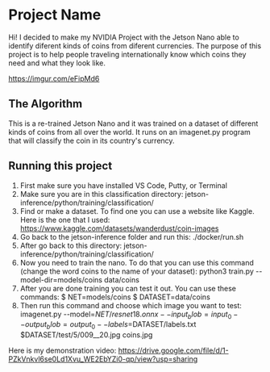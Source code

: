 # Project Name
Hi! I decided to make my NVIDIA Project with the Jetson Nano able to identify diferent kinds of coins from diferent currencies. The purpose of this project is to help people traveling internationally know which coins they need and what they look like.

https://imgur.com/eFipMd6

## The Algorithm

This is a re-trained Jetson Nano and it was trained on a dataset of different kinds of coins from all over the world. It runs on an imagenet.py program that will classify the coin in its country's currency.
## Running this project

1. First make sure you have installed VS Code, Putty, or Terminal
2. Make sure you are in this classification directory: jetson-inference/python/training/classification/
3. Find or make a dataset. To find one you can use a website like Kaggle. Here is the one that I used: https://www.kaggle.com/datasets/wanderdust/coin-images
4. Go back to the jetson-inference folder and run this: ./docker/run.sh
5. After go back to this directory: jetson-inference/python/training/classification/
6. Now you need to train the nano. To do that you can use this command (change the word coins to the name of your dataset): python3 train.py --model-dir=models/coins data/coins
7. After you are done training you can test it out. You can use these commands:
   $ NET=models/coins
   $ DATASET=data/coins
8. Then run this command and choose which image you want to test: imagenet.py --model=$NET/resnet18.onnx --input_blob=input_0 --output_blob=output_0 --labels=$DATASET/labels.txt $DATASET/test/5/009__20.jpg coins.jpg

Here is my demonstration video: https://drive.google.com/file/d/1-PZkVnkvl6se0Ld1Xvu_WE2EbYZi0-qp/view?usp=sharing
